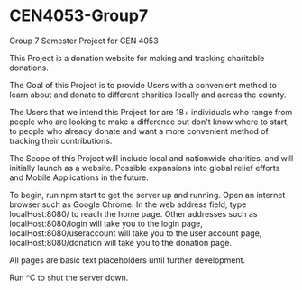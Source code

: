 # CEN4053-Group7
Group 7 Semester Project for CEN 4053

This Project is a donation website for making and tracking charitable donations.

The Goal of this Project is to provide Users with a convenient method to learn about and donate to different charities locally and across the county.

The Users that we intend this Project for are 18+ individuals who range from people who are looking to make a difference but don't know where to start, to people who already donate and want a more convenient method of tracking their contributions. 

The Scope of this Project will include local and nationwide charities, and will initially launch as a website. Possible expansions into global relief efforts and Mobile Applications in the future.

To begin, run npm start to get the server up and running.
Open an internet browser such as Google Chrome.
In the web address field, type localHost:8080/ to reach the home page.
Other addresses such as localHost:8080/login will take you to the login page,
localHost:8080/useraccount will take you to the user account page,
localHost:8080/donation will take you to the donation page.

All pages are basic text placeholders until further development.

Run ^C to shut the server down.